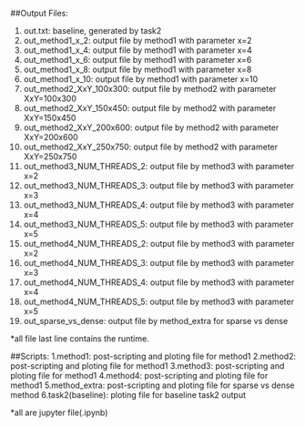 ##Output Files:
1. out.txt: baseline, generated by task2
2. out_method1_x_2: output file by method1 with parameter x=2
3. out_method1_x_4: output file by method1 with parameter x=4
4. out_method1_x_6: output file by method1 with parameter x=6
5. out_method1_x_8: output file by method1 with parameter x=8
6. out_method1_x_10: output file by method1 with parameter x=10
7. out_method2_XxY_100x300: output file by method2 with parameter XxY=100x300
8. out_method2_XxY_150x450: output file by method2 with parameter XxY=150x450
9. out_method2_XxY_200x600: output file by method2 with parameter XxY=200x600
10. out_method2_XxY_250x750: output file by method2 with parameter XxY=250x750
11. out_method3_NUM_THREADS_2: output file by method3 with parameter x=2
12. out_method3_NUM_THREADS_3: output file by method3 with parameter x=3
13. out_method3_NUM_THREADS_4: output file by method3 with parameter x=4
14. out_method3_NUM_THREADS_5: output file by method3 with parameter x=5
15. out_method4_NUM_THREADS_2: output file by method3 with parameter x=2
16. out_method4_NUM_THREADS_3: output file by method3 with parameter x=3
17. out_method4_NUM_THREADS_4: output file by method3 with parameter x=4
18. out_method4_NUM_THREADS_5: output file by method3 with parameter x=5
19. out_sparse_vs_dense: output file by method_extra for sparse vs dense

*all file last line contains the runtime.

##Scripts:
1.method1: post-scripting and ploting file for method1
2.method2: post-scripting and ploting file for method1
3.method3: post-scripting and ploting file for method1
4.method4: post-scripting and ploting file for method1
5.method_extra: post-scripting and ploting file for sparse vs dense method
6.task2(baseline): ploting file for baseline task2 output

*all are jupyter file(.ipynb)
